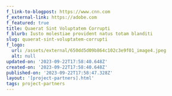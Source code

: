 ```yaml
---
f_link-to-blogpost: https://www.cnn.com
f_external-link: https://adobe.com
f_featured: true
title: Quaerat Sint Voluptatem Corrupti
f_blurb: Iusto molestiae provident natus totam blanditi
slug: quaerat-sint-voluptatem-corrupti
f_logo:
  url: /assets/external/650dd5d09b864c102c3e9f01_image4.jpeg
  alt: null
updated-on: '2023-09-22T17:58:40.648Z'
created-on: '2023-09-22T17:58:40.648Z'
published-on: '2023-09-22T17:58:47.328Z'
layout: '[project-partners].html'
tags: project-partners
---
```



